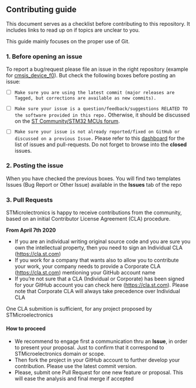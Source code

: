 ## Contributing guide
This document serves as a checklist before contributing to this repository.
It includes links to read up on if topics are unclear to you.

This guide mainly focuses on the proper use of Git.

### 1. Before opening an issue
To report a bug/request please file an issue in the right repository
(example for [cmsis_device_f0](https://github.com/STMicroelectronics/cmsis_device_f0/issues/new/choose)).
But check the following boxes before posting an issue:

- [ ] `Make sure you are using the latest commit (major releases are Tagged, but corrections are available as new commits).`
- [ ] `Make sure your issue is a question/feedback/suggestions RELATED TO the software provided in this repo.` Otherwise, it should be discussed on the [ST Community/STM32 MCUs forum](https://community.st.com/s/group/0F90X000000AXsASAW/stm32-mcus).
- [ ] `Make sure your issue is not already reported/fixed on GitHub or discussed on a previous Issue.` Please refer to this [dashboard](https://github.com/orgs/STMicroelectronics/projects/2) for the list of issues and pull-requests. Do not forget to browse into the **closed** issues.


### 2. Posting the issue
When you have checked the previous boxes. You will find two templates Issues (Bug Report or Other Issue) available in the **Issues** tab of the repo

### 3. Pull Requests
STMicrolectronics is happy to receive contributions from the community, based on an initial Contributor License Agreement (CLA) procedure.

**From April 7th 2020**

* If you are an individual writing original source code and you are sure you own the intellectual property, then you need to sign an Individual CLA (https://cla.st.com)
* If you work for a company that wants also to allow you to contribute your work, your company needs to provide a Corporate CLA (https://cla.st.com) mentioning your GitHub account name
* If you’re not sure that a CLA (Individual or Corporate) has been signed for your GitHub account you can check here (https://cla.st.com). Please note that Corporate CLA will always take precedence over Individual CLA

One CLA submition is sufficient, for any project proposed by STMicroelectronics

#### How to proceed

* We recommend to engage first a communication thru an **Issue**, in order to present your proposal. Just to confirm that it correspond to STMicroelectronics domain or scope.
* Then fork the project in your GitHub account to further develop your contribution. Please use the latest commit version.
* Please, submit one Pull Request for one new feature or proposal. This will ease the analysis and final merge if accepted
